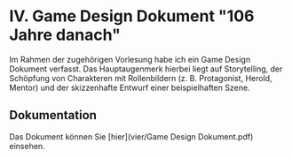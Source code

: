# IV. Game Design Dokument "106 Jahre danach"
Im Rahmen der zugehörigen Vorlesung habe ich ein Game Design Dokument verfasst. Das Hauptaugenmerk hierbei liegt auf Storytelling, der Schöpfung von Charakteren mit Rollenbildern (z. B. Protagonist, Herold, Mentor) und der skizzenhafte Entwurf einer beispielhaften Szene.  

## Dokumentation
Das Dokument können Sie [hier](vier/Game Design Dokument.pdf) einsehen.
